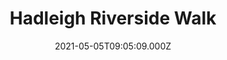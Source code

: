 ---
date: 2021-05-05T09:05:09.000Z
title: Hadleigh Riverside Walk
latitude: 52.04302854043937
longitude: 0.9499096870422363
category: checkin
---